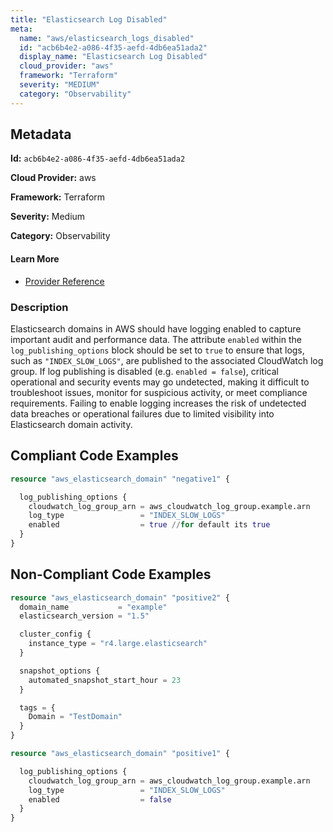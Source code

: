 ```yaml
---
title: "Elasticsearch Log Disabled"
meta:
  name: "aws/elasticsearch_logs_disabled"
  id: "acb6b4e2-a086-4f35-aefd-4db6ea51ada2"
  display_name: "Elasticsearch Log Disabled"
  cloud_provider: "aws"
  framework: "Terraform"
  severity: "MEDIUM"
  category: "Observability"
---
```

## Metadata

**Id:** `acb6b4e2-a086-4f35-aefd-4db6ea51ada2`

**Cloud Provider:** aws

**Framework:** Terraform

**Severity:** Medium

**Category:** Observability

#### Learn More

 - [Provider Reference](https://registry.terraform.io/providers/hashicorp/aws/latest/docs/resources/elasticsearch_domain#log_publishing_options)

### Description

 Elasticsearch domains in AWS should have logging enabled to capture important audit and performance data. The attribute `enabled` within the `log_publishing_options` block should be set to `true` to ensure that logs, such as `"INDEX_SLOW_LOGS"`, are published to the associated CloudWatch log group. If log publishing is disabled (e.g. `enabled = false`), critical operational and security events may go undetected, making it difficult to troubleshoot issues, monitor for suspicious activity, or meet compliance requirements. Failing to enable logging increases the risk of undetected data breaches or operational failures due to limited visibility into Elasticsearch domain activity.


## Compliant Code Examples
```terraform
resource "aws_elasticsearch_domain" "negative1" {

  log_publishing_options {
    cloudwatch_log_group_arn = aws_cloudwatch_log_group.example.arn
    log_type                 = "INDEX_SLOW_LOGS"
    enabled                  = true //for default its true
  }
}

```
## Non-Compliant Code Examples
```terraform
resource "aws_elasticsearch_domain" "positive2" {
  domain_name           = "example"
  elasticsearch_version = "1.5"

  cluster_config {
    instance_type = "r4.large.elasticsearch"
  }

  snapshot_options {
    automated_snapshot_start_hour = 23
  }

  tags = {
    Domain = "TestDomain"
  }
}

```

```terraform
resource "aws_elasticsearch_domain" "positive1" {

  log_publishing_options {
    cloudwatch_log_group_arn = aws_cloudwatch_log_group.example.arn
    log_type                 = "INDEX_SLOW_LOGS"
    enabled                  = false
  }
}

```
